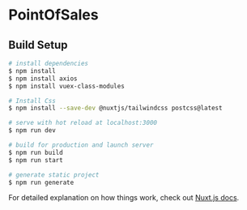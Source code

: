 # PointOfSales

## Build Setup

```bash
# install dependencies
$ npm install
$ npm install axios
$ npm install vuex-class-modules

# Install Css
$ npm install --save-dev @nuxtjs/tailwindcss postcss@latest

# serve with hot reload at localhost:3000
$ npm run dev

# build for production and launch server
$ npm run build
$ npm run start

# generate static project
$ npm run generate
```

For detailed explanation on how things work, check out [Nuxt.js docs](https://nuxtjs.org).
